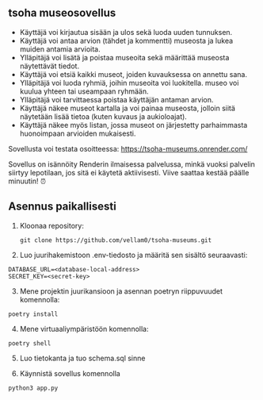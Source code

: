 ## tsoha museosovellus

* Käyttäjä voi kirjautua sisään ja ulos sekä luoda uuden tunnuksen.
* Käyttäjä voi antaa arvion (tähdet ja kommentti) museosta ja lukea muiden antamia arvioita.
* Ylläpitäjä voi lisätä ja poistaa museoita sekä määrittää museosta näytettävät tiedot.
* Käyttäjä voi etsiä kaikki museot, joiden kuvauksessa on annettu sana.
* Ylläpitäjä voi luoda ryhmiä, joihin museoita voi luokitella. museo voi kuulua yhteen tai useampaan ryhmään.
* Ylläpitäjä voi tarvittaessa poistaa käyttäjän antaman arvion.
* Käyttäjä näkee museot kartalla ja voi painaa museosta, jolloin siitä näytetään lisää tietoa (kuten kuvaus ja aukioloajat).
* Käyttäjä näkee myös listan, jossa museot on järjestetty parhaimmasta huonoimpaan arvioiden mukaisesti.

Sovellusta voi testata osoitteessa:
https://tsoha-museums.onrender.com/

Sovellus on isännöity Renderin ilmaisessa palvelussa, minkä vuoksi palvelin siirtyy lepotilaan, jos sitä ei käytetä aktiivisesti. Viive saattaa kestää päälle minuutin! ⏰

## Asennus paikallisesti
1. Kloonaa repository:
   ```
   git clone https://github.com/vellam0/tsoha-museums.git
   ```
2. Luo juurihakemistoon .env-tiedosto ja määritä sen sisältö seuraavasti:
  ```
  DATABASE_URL=<database-local-address>
  SECRET_KEY=<secret-key>
  ```
3. Mene projektin juurikansioon ja asennan poetryn riippuvuudet komennolla:
  ```
  poetry install
  ```
4. Mene virtuaaliympäristöön komennolla:
  ```
  poetry shell
  ```
5. Luo tietokanta ja tuo schema.sql sinne

6. Käynnistä sovellus komennolla
  ```
  python3 app.py
  ```
   
